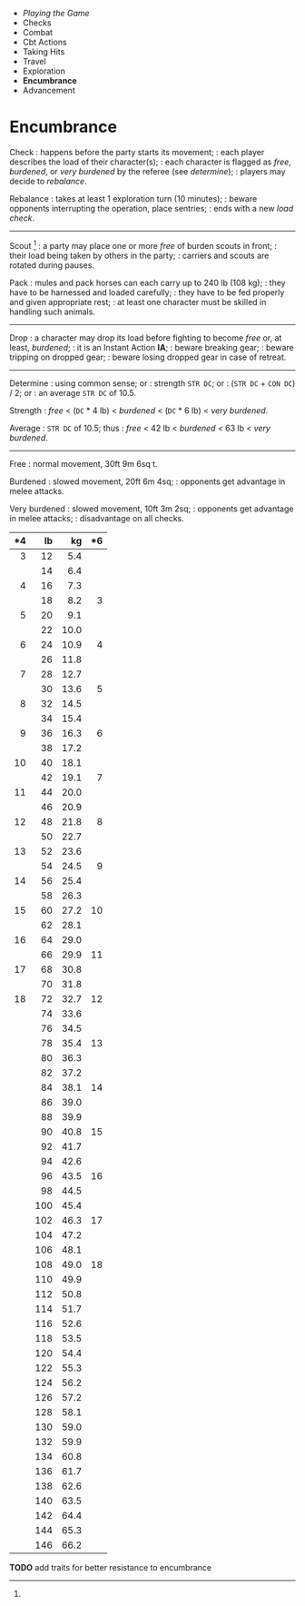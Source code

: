 
<!-- .margin.compass -->
* _Playing the Game_
* Checks
* Combat
* Cbt Actions
* Taking Hits
* Travel
* Exploration
* **Encumbrance**
* Advancement


# Encumbrance

Check
: happens before the party starts its movement;
: each player describes the load of their character(s);
: each character is flagged as _free_, _burdened_, or _very burdened_ by the referee (see _determine_);
: players may decide to _rebalance_.

Rebalance
: takes at least 1 exploration turn (10 minutes);
: beware opponents interrupting the operation, place sentries;
: ends with a new _load check_.

<hr/>

Scout [^1]
: a party may place one or more _free_ of burden scouts in front;
: their load being taken by others in the party;
: carriers and scouts are rotated during pauses.

Pack
: mules and pack horses can each carry up to 240 lb (108 kg);
: they have to be harnessed and loaded carefully;
: they have to be fed properly and given appropriate rest;
: at least one character must be skilled in handling such animals.

<hr/>

Drop
: a character may drop its load before fighting to become _free_ or, at least, _burdened_;
: it is an Instant Action **IA**;
: beware breaking gear;
: beware tripping on dropped gear;
: beware losing dropped gear in case of retreat.

<hr/>

Determine
: using common sense; or
: strength `STR DC`; or
: (`STR DC` + `CON DC`) / 2; or
: an average `STR DC` of 10.5.

Strength
: _free_ < (`DC` * 4 lb) < _burdened_ < (`DC` * 6 lb) < _very burdened_.

Average
: `STR DC` of 10.5; thus
: _free_ < 42 lb < _burdened_ < 63 lb < _very burdened_.

<hr/>

Free
: normal movement, 30ft 9m 6sq t.

Burdened
: slowed movement, 20ft 6m 4sq;
: opponents get advantage in melee attacks.

Very burdened
: slowed movement, 10ft 3m 2sq;
: opponents get advantage in melee attacks;
: disadvantage on all checks.

[^1]:

  | *4 | lb  | kg    | *6 |
  |---:|----:|------:|---:|
  |  3 |  12 |   5.4 |    |
  |    |  14 |   6.4 |    |
  |  4 |  16 |   7.3 |    |
  |    |  18 |   8.2 |  3 |
  |  5 |  20 |   9.1 |    |
  |    |  22 |  10.0 |    |
  |  6 |  24 |  10.9 |  4 |
  |    |  26 |  11.8 |    |
  |  7 |  28 |  12.7 |    |
  |    |  30 |  13.6 |  5 |
  |  8 |  32 |  14.5 |    |
  |    |  34 |  15.4 |    |
  |  9 |  36 |  16.3 |  6 |
  |    |  38 |  17.2 |    |
  | 10 |  40 |  18.1 |    |
  |    |  42 |  19.1 |  7 |
  | 11 |  44 |  20.0 |    |
  |    |  46 |  20.9 |    |
  | 12 |  48 |  21.8 |  8 |
  |    |  50 |  22.7 |    |
  | 13 |  52 |  23.6 |    |
  |    |  54 |  24.5 |  9 |
  | 14 |  56 |  25.4 |    |
  |    |  58 |  26.3 |    |
  | 15 |  60 |  27.2 | 10 |
  |    |  62 |  28.1 |    |
  | 16 |  64 |  29.0 |    |
  |    |  66 |  29.9 | 11 |
  | 17 |  68 |  30.8 |    |
  |    |  70 |  31.8 |    |
  | 18 |  72 |  32.7 | 12 |
  |    |  74 |  33.6 |    |
  |    |  76 |  34.5 |    |
  |    |  78 |  35.4 | 13 |
  |    |  80 |  36.3 |    |
  |    |  82 |  37.2 |    |
  |    |  84 |  38.1 | 14 |
  |    |  86 |  39.0 |    |
  |    |  88 |  39.9 |    |
  |    |  90 |  40.8 | 15 |
  |    |  92 |  41.7 |    |
  |    |  94 |  42.6 |    |
  |    |  96 |  43.5 | 16 |
  |    |  98 |  44.5 |    |
  |    | 100 |  45.4 |    |
  |    | 102 |  46.3 | 17 |
  |    | 104 |  47.2 |    |
  |    | 106 |  48.1 |    |
  |    | 108 |  49.0 | 18 |
  |    | 110 |  49.9 |    |
  |    | 112 |  50.8 |    |
  |    | 114 |  51.7 |    |
  |    | 116 |  52.6 |    |
  |    | 118 |  53.5 |    |
  |    | 120 |  54.4 |    |
  |    | 122 |  55.3 |    |
  |    | 124 |  56.2 |    |
  |    | 126 |  57.2 |    |
  |    | 128 |  58.1 |    |
  |    | 130 |  59.0 |    |
  |    | 132 |  59.9 |    |
  |    | 134 |  60.8 |    |
  |    | 136 |  61.7 |    |
  |    | 138 |  62.6 |    |
  |    | 140 |  63.5 |    |
  |    | 142 |  64.4 |    |
  |    | 144 |  65.3 |    |
  |    | 146 |  66.2 |    |

<!-- RETURN -->

**TODO** add traits for better resistance to encumbrance

